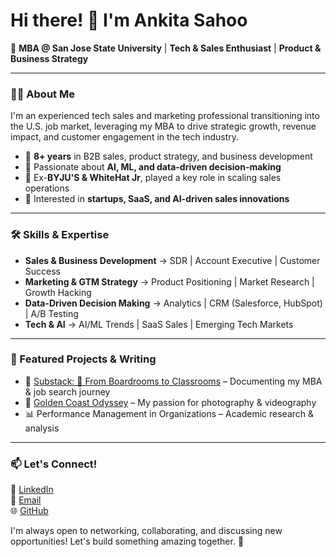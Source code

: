# Hi there! 👋 I'm Ankita Sahoo

🚀 **MBA @ San Jose State University** | **Tech & Sales Enthusiast** | **Product & Business Strategy**

---

### 👩‍💻 About Me
I'm an experienced tech sales and marketing professional transitioning into the U.S. job market, leveraging my MBA to drive strategic growth, revenue impact, and customer engagement in the tech industry.

- 🔹 **8+ years** in B2B sales, product strategy, and business development  
- 🔹 Passionate about **AI, ML, and data-driven decision-making**  
- 🔹 Ex-**BYJU'S & WhiteHat Jr**, played a key role in scaling sales operations  
- 🔹 Interested in **startups, SaaS, and AI-driven sales innovations**  

---

### 🛠️ Skills & Expertise
- **Sales & Business Development** → SDR | Account Executive | Customer Success  
- **Marketing & GTM Strategy** → Product Positioning | Market Research | Growth Hacking  
- **Data-Driven Decision Making** → Analytics | CRM (Salesforce, HubSpot) | A/B Testing  
- **Tech & AI** → AI/ML Trends | SaaS Sales | Emerging Tech Markets  

---

### 📌 Featured Projects & Writing
- 📄 [Substack: 🚀 From Boardrooms to Classrooms](#) – Documenting my MBA & job search journey  
- 🎥 [Golden Coast Odyssey](https://www.instagram.com/golden_coast_odyssey/) – My passion for photography & videography  
- 📊 Performance Management in Organizations – Academic research & analysis  

---

### 📫 Let's Connect!
💼 [LinkedIn](https://www.linkedin.com/in/ankita-sahoo)  
📩 [Email](mailto:your.email@example.com)  
🌐 [GitHub](https://github.com/yourgithubusername)  

I'm always open to networking, collaborating, and discussing new opportunities! Let's build something amazing together. 🚀

